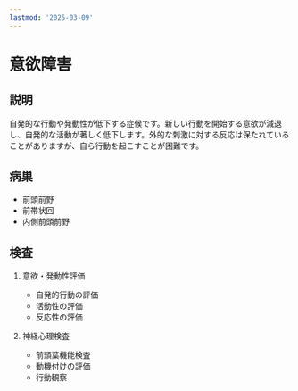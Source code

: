 ```yaml
---
lastmod: '2025-03-09'
---
```


# 意欲障害

## 説明

自発的な行動や発動性が低下する症候です。新しい行動を開始する意欲が減退し、自発的な活動が著しく低下します。外的な刺激に対する反応は保たれていることがありますが、自ら行動を起こすことが困難です。

## 病巣

- 前頭前野
- 前帯状回
- 内側前頭前野

## 検査

1. 意欲・発動性評価

   - 自発的行動の評価
   - 活動性の評価
   - 反応性の評価

2. 神経心理検査
   - 前頭葉機能検査
   - 動機付けの評価
   - 行動観察

